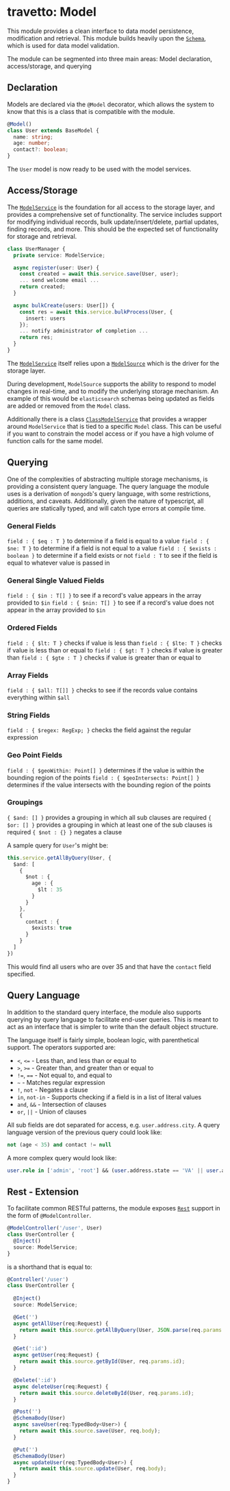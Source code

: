 travetto: Model
===

This module provides a clean interface to data model persistence, modification and retrieval.  This module builds heavily upon the [`Schema`](https://github.com/travetto/travetto/tree/master/module/schema), which is used for data model validation.

The module can be segmented into three main areas: Model declaration, access/storage, and querying

## Declaration
Models are declared via the `@Model` decorator, which allows the system to know that this is a class that is compatible with the module.

```typescript
@Model()
class User extends BaseModel {
  name: string;
  age: number;
  contact?: boolean;
}
```

The `User` model is now ready to be used with the model services.

## Access/Storage
The [`ModelService`](./src/service/model.ts) is the foundation for all access to the storage layer, and provides a comprehensive set of functionality.  The service includes support for modifying individual records, bulk update/insert/delete, partial updates, finding records, and more.  This should be the expected set of functionality for storage and retrieval.

```typescript
class UserManager {
  private service: ModelService;

  async register(user: User) {
    const created = await this.service.save(User, user);
    ... send welcome email ...
    return created;
  }

  async bulkCreate(users: User[]) {
    const res = await this.service.bulkProcess(User, {
      insert: users
    });
    ... notify administrator of completion ...
    return res; 
  }
}

```

The [`ModelService`](./src/service/model.ts) itself relies upon a [`ModelSource`](./src/service/source.ts) which is the driver for the storage layer.  

During development, `ModelSource` supports the ability to respond to model changes in real-time, and to modify the underlying storage mechanism.  An example of this would be `elasticsearch` schemas being updated as fields are added or removed from the `Model` class.

Additionally there is a class [`ClassModelService`](./src/service/class-model.ts) that provides a wrapper around `ModelService` that is tied to a specific `Model` class.  This can be useful if you want to constrain the model access or if you have a high volume of function calls for the same model.

## Querying
One of the complexities of abstracting multiple storage mechanisms, is providing a consistent query language.  The query language the module uses is a derivation of `mongodb`'s query language, with some restrictions, additions, and caveats. Additionally, given the nature of typescript, all queries are statically typed, and will catch type errors at compile time.

### General Fields
```field : { $eq : T }``` to determine if a field is equal to a value
```field : { $ne: T }``` to determine if a field is not equal to a value
```field : { $exists : boolean }``` to determine if a field exists or not
```field : T``` to see if the field is equal to whatever value is passed in

### General Single Valued Fields
```field : { $in : T[] }``` to see if a record's value appears in the array provided to `$in`
```field : { $nin: T[] }``` to see if a record's value does not appear in the array provided to `$in`

### Ordered Fields
```field : { $lt: T }``` checks if value is less than
```field : { $lte: T }``` checks if value is less than or equal to
```field : { $gt: T }``` checks if value is greater than
```field : { $gte : T }``` checks if value is greater than or equal to

### Array Fields
```field : { $all: T[]] }``` checks to see if the records value contains everything within `$all`

### String Fields
```field : { $regex: RegExp; }``` checks the field against the regular expression

### Geo Point Fields
```field : { $geoWithin: Point[] }``` determines if the value is within the bounding region of the points
```field : { $geoIntersects: Point[] }``` determines if the value intersects with the bounding region of the points

### Groupings
```{ $and: [] }``` provides a grouping in which all sub clauses are required
```{ $or: [] }``` provides a grouping in which at least one of the sub clauses is required
```{ $not : {} }``` negates a clause

A sample query for `User`'s might be:
```typescript
this.service.getAllByQuery(User, {
  $and: [
    { 
      $not : {
        age : {
          $lt : 35
        }
      }
    },
    {
      contact : {
        $exists: true
      }
    }
  ]
})
```

This would find all users who are over 35 and that have the `contact` field specified. 

## Query Language

In addition to the standard query interface, the module also supports querying by query language to facilitate end-user queries.  This is meant to act as an interface that is simpler to write than the default object structure.

The language itself is fairly simple, boolean logic, with parenthetical support.  The operators supported are:
* `<`,  `<=` - Less than, and less than or equal to
* `>`,  `>=` - Greater than, and greater than or equal to
* `!=`, `==` - Not equal to, and equal to
* `~` - Matches regular expression
* `!`, `not` - Negates a clause
* `in`, `not-in` - Supports checking if a field is in a list of literal values
* `and`, `&&` - Intersection of clauses
* `or`, `||` - Union of clauses

All sub fields are dot separated for access, e.g. `user.address.city`. A query language version of the previous query could look like:

```sql
not (age < 35) and contact != null
```

A more complex query would look like:

```sql
user.role in ['admin', 'root'] && (user.address.state == 'VA' || user.address.city == 'Springfield')
```

<!-- SUB -->

## Rest - Extension
To facilitate common RESTful patterns, the module exposes [`Rest`](https://github.com/travetto/travetto/tree/master/module/rest) support in the form of `@ModelController`.

```typescript
@ModelController('/user', User) 
class UserController {
  @Inject()
  source: ModelService;
}
```
is a shorthand that is equal to:

```typescript
@Controller('/user') 
class UserController {
  
  @Inject()
  source: ModelService;

  @Get('')
  async getAllUser(req:Request) {
    return await this.source.getAllByQuery(User, JSON.parse(req.params.q));
  }

  @Get(':id')
  async getUser(req:Request) {
    return await this.source.getById(User, req.params.id);
  }

  @Delete(':id')
  async deleteUser(req:Request) {
    return await this.source.deleteById(User, req.params.id);
  }

  @Post('')
  @SchemaBody(User)
  async saveUser(req:TypedBody<User>) {
    return await this.source.save(User, req.body);
  }

  @Put('')
  @SchemaBody(User)
  async updateUser(req:TypedBody<User>) {
    return await this.source.update(User, req.body);
  }
}

```
